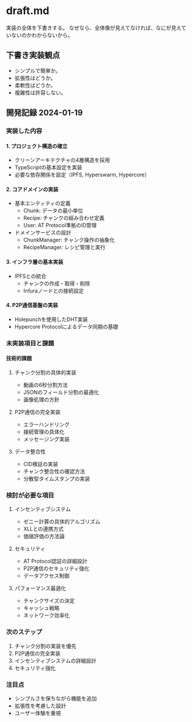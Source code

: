 # draft.md

実装の全体を下書きする。
なぜなら、全体像が見えてなければ、なにが見えていないのかわからないから。

## 下書き実装観点

- シンプルで簡単か。
- 拡張性はどうか。
- 柔軟性はどうか。
- 複雑性は許容しない。

## 開発記録 2024-01-19
### 実装した内容

#### 1. プロジェクト構造の確立
- クリーンアーキテクチャの4層構造を採用
- TypeScriptの基本設定を実装
- 必要な依存関係を設定（IPFS, Hyperswarm, Hypercore）

#### 2. コアドメインの実装
- 基本エンティティの定義
  - Chunk: データの最小単位
  - Recipe: チャンクの組み合わせ定義
  - User: AT Protocol準拠のID管理
- ドメインサービスの設計
  - ChunkManager: チャンク操作の抽象化
  - RecipeManager: レシピ管理と実行

#### 3. インフラ層の基本実装
- IPFSとの統合
  - チャンクの作成・取得・削除
  - Infuraノードとの接続設定

#### 4. P2P通信基盤の実装
- Holepunchを使用したDHT実装
- Hypercore Protocolによるデータ同期の基礎

### 未実装項目と課題
#### 技術的課題
1. チャンク分割の具体的実装
   - 動画の6秒分割方法
   - JSONのフィールド分割の最適化
   - 画像処理の方針

2. P2P通信の完全実装
   - エラーハンドリング
   - 接続管理の具体化
   - メッセージング実装

3. データ整合性
   - CID検証の実装
   - チャンク整合性の確認方法
   - 分散型タイムスタンプの実装

### 検討が必要な項目
1. インセンティブシステム
   - ゼニー計算の具体的アルゴリズム
   - XLLとの連携方式
   - 価値評価の方法論

2. セキュリティ
   - AT Protocol認証の詳細設計
   - P2P通信のセキュリティ強化
   - データアクセス制御

3. パフォーマンス最適化
   - チャンクサイズの決定
   - キャッシュ戦略
   - ネットワーク効率化

### 次のステップ
1. チャンク分割の実装を優先
2. P2P通信の完全実装
3. インセンティブシステムの詳細設計
4. セキュリティ強化

### 注目点
- シンプルさを保ちながら機能を追加
- 拡張性を考慮した設計
- ユーザー体験を重視
